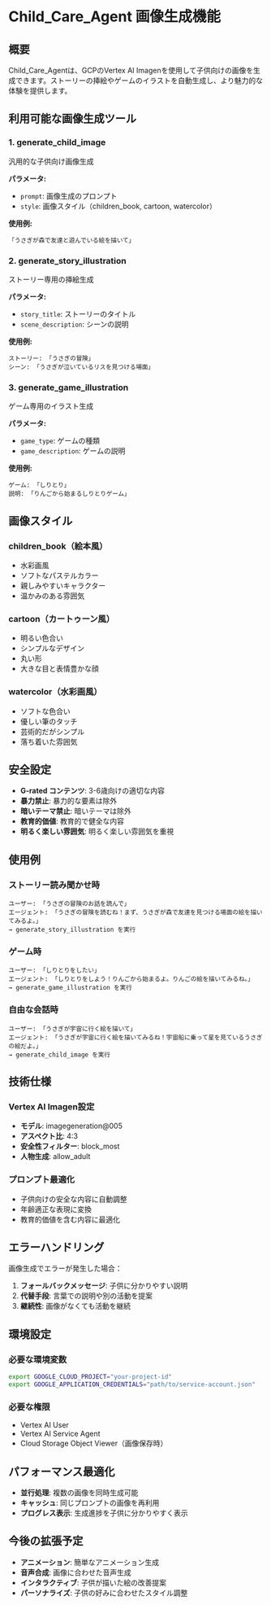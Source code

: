 # Child_Care_Agent 画像生成機能

## 概要

Child_Care_Agentは、GCPのVertex AI Imagenを使用して子供向けの画像を生成できます。ストーリーの挿絵やゲームのイラストを自動生成し、より魅力的な体験を提供します。

## 利用可能な画像生成ツール

### 1. generate_child_image
汎用的な子供向け画像生成

**パラメータ:**
- `prompt`: 画像生成のプロンプト
- `style`: 画像スタイル（children_book, cartoon, watercolor）

**使用例:**
```
「うさぎが森で友達と遊んでいる絵を描いて」
```

### 2. generate_story_illustration
ストーリー専用の挿絵生成

**パラメータ:**
- `story_title`: ストーリーのタイトル
- `scene_description`: シーンの説明

**使用例:**
```
ストーリー: 「うさぎの冒険」
シーン: 「うさぎが泣いているリスを見つける場面」
```

### 3. generate_game_illustration
ゲーム専用のイラスト生成

**パラメータ:**
- `game_type`: ゲームの種類
- `game_description`: ゲームの説明

**使用例:**
```
ゲーム: 「しりとり」
説明: 「りんごから始まるしりとりゲーム」
```

## 画像スタイル

### children_book（絵本風）
- 水彩画風
- ソフトなパステルカラー
- 親しみやすいキャラクター
- 温かみのある雰囲気

### cartoon（カートゥーン風）
- 明るい色合い
- シンプルなデザイン
- 丸い形
- 大きな目と表情豊かな顔

### watercolor（水彩画風）
- ソフトな色合い
- 優しい筆のタッチ
- 芸術的だがシンプル
- 落ち着いた雰囲気

## 安全設定

- **G-rated コンテンツ**: 3-6歳向けの適切な内容
- **暴力禁止**: 暴力的な要素は除外
- **暗いテーマ禁止**: 暗いテーマは除外
- **教育的価値**: 教育的で健全な内容
- **明るく楽しい雰囲気**: 明るく楽しい雰囲気を重視

## 使用例

### ストーリー読み聞かせ時
```
ユーザー: 「うさぎの冒険のお話を読んで」
エージェント: 「うさぎの冒険を読むね！まず、うさぎが森で友達を見つける場面の絵を描いてみるよ。」
→ generate_story_illustration を実行
```

### ゲーム時
```
ユーザー: 「しりとりをしたい」
エージェント: 「しりとりをしよう！りんごから始まるよ。りんごの絵を描いてみるね。」
→ generate_game_illustration を実行
```

### 自由な会話時
```
ユーザー: 「うさぎが宇宙に行く絵を描いて」
エージェント: 「うさぎが宇宙に行く絵を描いてみるね！宇宙船に乗って星を見ているうさぎの絵だよ。」
→ generate_child_image を実行
```

## 技術仕様

### Vertex AI Imagen設定
- **モデル**: imagegeneration@005
- **アスペクト比**: 4:3
- **安全性フィルター**: block_most
- **人物生成**: allow_adult

### プロンプト最適化
- 子供向けの安全な内容に自動調整
- 年齢適正な表現に変換
- 教育的価値を含む内容に最適化

## エラーハンドリング

画像生成でエラーが発生した場合：
1. **フォールバックメッセージ**: 子供に分かりやすい説明
2. **代替手段**: 言葉での説明や別の活動を提案
3. **継続性**: 画像がなくても活動を継続

## 環境設定

### 必要な環境変数
```bash
export GOOGLE_CLOUD_PROJECT="your-project-id"
export GOOGLE_APPLICATION_CREDENTIALS="path/to/service-account.json"
```

### 必要な権限
- Vertex AI User
- Vertex AI Service Agent
- Cloud Storage Object Viewer（画像保存時）

## パフォーマンス最適化

- **並行処理**: 複数の画像を同時生成可能
- **キャッシュ**: 同じプロンプトの画像を再利用
- **プログレス表示**: 生成進捗を子供に分かりやすく表示

## 今後の拡張予定

- **アニメーション**: 簡単なアニメーション生成
- **音声合成**: 画像に合わせた音声生成
- **インタラクティブ**: 子供が描いた絵の改善提案
- **パーソナライズ**: 子供の好みに合わせたスタイル調整
